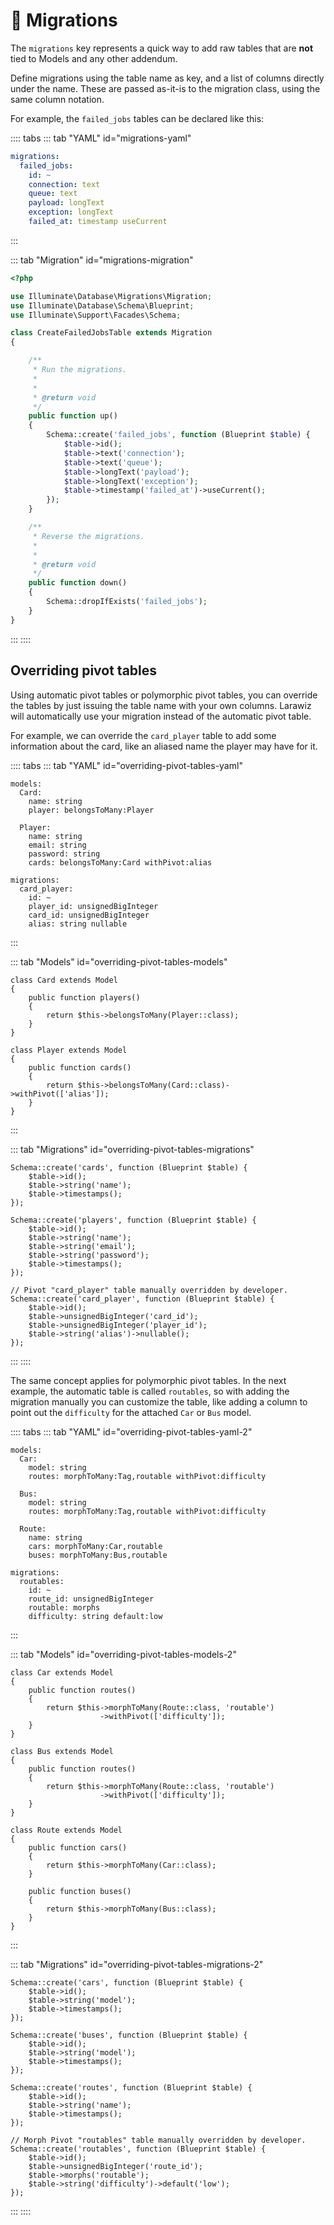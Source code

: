 # 📝 Migrations

The `migrations` key represents a quick way to add raw tables that are **not** tied to Models and any other addendum. 

Define migrations using the table name as key, and a list of columns directly under the name. These are passed as-it-is to the migration class, using the same column notation.

For example, the `failed_jobs` tables can be declared like this:

:::: tabs
::: tab "YAML" id="migrations-yaml"
```yaml
migrations:
  failed_jobs:
    id: ~
    connection: text
    queue: text
    payload: longText
    exception: longText
    failed_at: timestamp useCurrent
```
:::

::: tab "Migration" id="migrations-migration"
```php
<?php

use Illuminate\Database\Migrations\Migration;
use Illuminate\Database\Schema\Blueprint;
use Illuminate\Support\Facades\Schema;

class CreateFailedJobsTable extends Migration
{

    /**
     * Run the migrations.
     *
     *
     * @return void
     */
    public function up()
    {
        Schema::create('failed_jobs', function (Blueprint $table) {
            $table->id();
            $table->text('connection');
            $table->text('queue');
            $table->longText('payload');
            $table->longText('exception');
            $table->timestamp('failed_at')->useCurrent();
        });
    }

    /**
     * Reverse the migrations.
     *
     *
     * @return void
     */
    public function down()
    {
        Schema::dropIfExists('failed_jobs');
    }
}
```
:::
::::

## Overriding pivot tables

Using automatic pivot tables or polymorphic pivot tables, you can override the tables by just issuing the table name with your own columns. Larawiz will automatically use your migration instead of the automatic pivot table.

For example, we can override the `card_player` table to add some information about the card, like an aliased name the player may have for it.

:::: tabs
::: tab "YAML" id="overriding-pivot-tables-yaml"
```yaml{12-17}
models:  
  Card:
    name: string
    player: belongsToMany:Player

  Player:
    name: string
    email: string
    password: string
    cards: belongsToMany:Card withPivot:alias

migrations:
  card_player:
    id: ~
    player_id: unsignedBigInteger
    card_id: unsignedBigInteger    
    alias: string nullable
```
:::

::: tab "Models" id="overriding-pivot-tables-models"
```php{13}
class Card extends Model
{
    public function players()
    {
        return $this->belongsToMany(Player::class);
    }
}

class Player extends Model
{
    public function cards()
    {
        return $this->belongsToMany(Card::class)->withPivot(['alias']);
    }
}
```
:::

::: tab "Migrations" id="overriding-pivot-tables-migrations"
```php{15-21}
Schema::create('cards', function (Blueprint $table) {
    $table->id();
    $table->string('name');
    $table->timestamps();
});

Schema::create('players', function (Blueprint $table) {
    $table->id();
    $table->string('name');
    $table->string('email');
    $table->string('password');
    $table->timestamps();
});

// Pivot "card_player" table manually overridden by developer.
Schema::create('card_player', function (Blueprint $table) {
    $table->id();
    $table->unsignedBigInteger('card_id');
    $table->unsignedBigInteger('player_id');
    $table->string('alias')->nullable();
});
```
:::
::::

The same concept applies for polymorphic pivot tables. In the next example, the automatic table is called `routables`, so with adding the migration manually you can customize the table, like adding a column to point out the `difficulty` for the attached `Car` or `Bus` model.

:::: tabs
::: tab "YAML" id="overriding-pivot-tables-yaml-2"
```yaml{16-20}
models:  
  Car:
    model: string
    routes: morphToMany:Tag,routable withPivot:difficulty

  Bus:
    model: string
    routes: morphToMany:Tag,routable withPivot:difficulty

  Route:
    name: string
    cars: morphToMany:Car,routable
    buses: morphToMany:Bus,routable

migrations:
  routables:
    id: ~
    route_id: unsignedBigInteger
    routable: morphs
    difficulty: string default:low
```
:::

::: tab "Models" id="overriding-pivot-tables-models-2"
```php{6,15}
class Car extends Model
{
    public function routes()
    {
        return $this->morphToMany(Route::class, 'routable')
                    ->withPivot(['difficulty']);
    }
}

class Bus extends Model
{
    public function routes()
    {
        return $this->morphToMany(Route::class, 'routable')
                    ->withPivot(['difficulty']);
    }
}

class Route extends Model
{
    public function cars()
    {
        return $this->morphToMany(Car::class);
    }
    
    public function buses()
    {
        return $this->morphToMany(Bus::class);
    }
}
```
:::

::: tab "Migrations" id="overriding-pivot-tables-migrations-2"
```php{19-25}
Schema::create('cars', function (Blueprint $table) {
    $table->id();
    $table->string('model');
    $table->timestamps();
});

Schema::create('buses', function (Blueprint $table) {
    $table->id();
    $table->string('model');
    $table->timestamps();
});

Schema::create('routes', function (Blueprint $table) {
    $table->id();
    $table->string('name');
    $table->timestamps();
});

// Morph Pivot "routables" table manually overridden by developer.
Schema::create('routables', function (Blueprint $table) {
    $table->id();
    $table->unsignedBigInteger('route_id');
    $table->morphs('routable');
    $table->string('difficulty')->default('low');
});
```
:::
::::